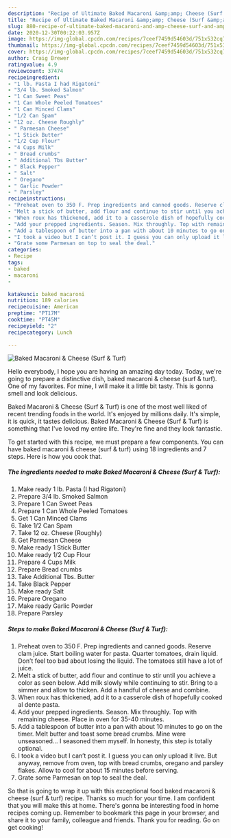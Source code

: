 ```yaml
---
description: "Recipe of Ultimate Baked Macaroni &amp;amp; Cheese (Surf &amp;amp; Turf)"
title: "Recipe of Ultimate Baked Macaroni &amp;amp; Cheese (Surf &amp;amp; Turf)"
slug: 880-recipe-of-ultimate-baked-macaroni-and-amp-cheese-surf-and-amp-turf
date: 2020-12-30T00:22:03.957Z
image: https://img-global.cpcdn.com/recipes/7ceef7459d54603d/751x532cq70/baked-macaroni-cheese-surf-turf-recipe-main-photo.jpg
thumbnail: https://img-global.cpcdn.com/recipes/7ceef7459d54603d/751x532cq70/baked-macaroni-cheese-surf-turf-recipe-main-photo.jpg
cover: https://img-global.cpcdn.com/recipes/7ceef7459d54603d/751x532cq70/baked-macaroni-cheese-surf-turf-recipe-main-photo.jpg
author: Craig Brewer
ratingvalue: 4.9
reviewcount: 37474
recipeingredient:
- "1 lb. Pasta I had Rigatoni"
- "3/4 lb. Smoked Salmon"
- "1 Can Sweet Peas"
- "1 Can Whole Peeled Tomatoes"
- "1 Can Minced Clams"
- "1/2 Can Spam"
- "12 oz. Cheese Roughly"
- " Parmesan Cheese"
- "1 Stick Butter"
- "1/2 Cup Flour"
- "4 Cups Milk"
- " Bread crumbs"
- " Additional Tbs Butter"
- " Black Pepper"
- " Salt"
- " Oregano"
- " Garlic Powder"
- " Parsley"
recipeinstructions:
- "Preheat oven to 350 F. Prep ingredients and canned goods. Reserve clam juice. Start boiling water for pasta. Quarter tomatoes, drain liquid. Don’t feel too bad about losing the liquid. The tomatoes still have a lot of juice."
- "Melt a stick of butter, add flour and continue to stir until you achieve a color as seen below. Add milk slowly while continuing to stir. Bring to a simmer and allow to thicken. Add a handful of cheese and combine."
- "When roux has thickened, add it to a casserole dish of hopefully cooked al dente pasta."
- "Add your prepped ingredients. Season. Mix throughly. Top with remaining cheese. Place in oven for 35-40 minutes."
- "Add a tablespoon of butter into a pan with about 10 minutes to go on the timer. Melt butter and toast some bread crumbs. Mine were unseasoned... I seasoned them myself. In honesty, this step is totally optional."
- "I took a video but I can’t post it. I guess you can only upload it live. But anyway, remove from oven, top with bread crumbs, oregano and parsley flakes. Allow to cool for about 15 minutes before serving."
- "Grate some Parmesan on top to seal the deal."
categories:
- Recipe
tags:
- baked
- macaroni
- 

katakunci: baked macaroni  
nutrition: 189 calories
recipecuisine: American
preptime: "PT17M"
cooktime: "PT45M"
recipeyield: "2"
recipecategory: Lunch

---
```



![Baked Macaroni &amp; Cheese (Surf &amp; Turf)](https://img-global.cpcdn.com/recipes/7ceef7459d54603d/751x532cq70/baked-macaroni-cheese-surf-turf-recipe-main-photo.jpg)

Hello everybody, I hope you are having an amazing day today. Today, we're going to prepare a distinctive dish, baked macaroni &amp; cheese (surf &amp; turf). One of my favorites. For mine, I will make it a little bit tasty. This is gonna smell and look delicious.



Baked Macaroni &amp; Cheese (Surf &amp; Turf) is one of the most well liked of recent trending foods in the world. It's enjoyed by millions daily. It's simple, it is quick, it tastes delicious. Baked Macaroni &amp; Cheese (Surf &amp; Turf) is something that I've loved my entire life. They're fine and they look fantastic.


To get started with this recipe, we must prepare a few components. You can have baked macaroni &amp; cheese (surf &amp; turf) using 18 ingredients and 7 steps. Here is how you cook that.

<!--inarticleads1-->

##### The ingredients needed to make Baked Macaroni &amp; Cheese (Surf &amp; Turf):

1. Make ready 1 lb. Pasta (I had Rigatoni)
1. Prepare 3/4 lb. Smoked Salmon
1. Prepare 1 Can Sweet Peas
1. Prepare 1 Can Whole Peeled Tomatoes
1. Get 1 Can Minced Clams
1. Take 1/2 Can Spam
1. Take 12 oz. Cheese (Roughly)
1. Get  Parmesan Cheese
1. Make ready 1 Stick Butter
1. Make ready 1/2 Cup Flour
1. Prepare 4 Cups Milk
1. Prepare  Bread crumbs
1. Take  Additional Tbs. Butter
1. Take  Black Pepper
1. Make ready  Salt
1. Prepare  Oregano
1. Make ready  Garlic Powder
1. Prepare  Parsley




<!--inarticleads2-->

##### Steps to make Baked Macaroni &amp; Cheese (Surf &amp; Turf):

1. Preheat oven to 350 F. Prep ingredients and canned goods. Reserve clam juice. Start boiling water for pasta. Quarter tomatoes, drain liquid. Don’t feel too bad about losing the liquid. The tomatoes still have a lot of juice.
1. Melt a stick of butter, add flour and continue to stir until you achieve a color as seen below. Add milk slowly while continuing to stir. Bring to a simmer and allow to thicken. Add a handful of cheese and combine.
1. When roux has thickened, add it to a casserole dish of hopefully cooked al dente pasta.
1. Add your prepped ingredients. Season. Mix throughly. Top with remaining cheese. Place in oven for 35-40 minutes.
1. Add a tablespoon of butter into a pan with about 10 minutes to go on the timer. Melt butter and toast some bread crumbs. Mine were unseasoned... I seasoned them myself. In honesty, this step is totally optional.
1. I took a video but I can’t post it. I guess you can only upload it live. But anyway, remove from oven, top with bread crumbs, oregano and parsley flakes. Allow to cool for about 15 minutes before serving.
1. Grate some Parmesan on top to seal the deal.




So that is going to wrap it up with this exceptional food baked macaroni &amp; cheese (surf &amp; turf) recipe. Thanks so much for your time. I am confident that you will make this at home. There's gonna be interesting food in home recipes coming up. Remember to bookmark this page in your browser, and share it to your family, colleague and friends. Thank you for reading. Go on get cooking!
